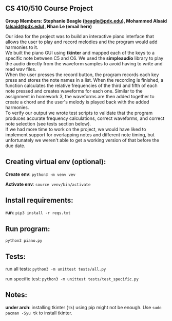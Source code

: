 ## CS 410/510 Course Project
**Group Members: Stephanie Beagle (beagle@pdx.edu), Mohammed Alsaid (alsaid@pdx.edu), Nhan Le (email here)**

Our idea for the project was to build an interactive piano interface that allows the user to play and record melodies and the program would add harmonies to it.  
We built the piano GUI using **tkinter** and mapped each of the keys to a specific note between C5 and C6. We used the **simpleaudio** library to play the audio directly from the waveform samples to avoid having to write and read wav files.  
When the user presses the record button, the program records each key press and stores the note names in a list. When the recording is finished, a function calculates the relative frequencies of the third and fifth
of each note pressed and creates waveforms for each one. Similar to the assignment in homework 3, the waveforms are then added together to create a chord and the user's melody is played back with the added harmonies.  
To verify our output we wrote test scripts to validate that the program produces accurate frequency calculations, correct waveforms, and correct note selection (see tests section below).  
If we had more time to work on the project, we would have liked to implement support for overlapping notes and different note timing, but unfortunately we weren't able to get a working version of that before the due date. 



## Creating virtual env (optional):
__Create env__: `python3 -m venv vev`

__Activate env__: `source venv/bin/activate`

## Install requirements:
__run__: `pip3 install -r reqs.txt`

## Run program:
`python3 piano.py`

## Tests:
run all tests: `python3 -m unittest tests/all.py`

run specific test: `python3 -m unittest tests/test_specific.py`

## Notes:
__under arch__: installing tkinter (`tk`) using pip might not be enough. Use `sudo pacman -Syu tk` to install tkinter.
